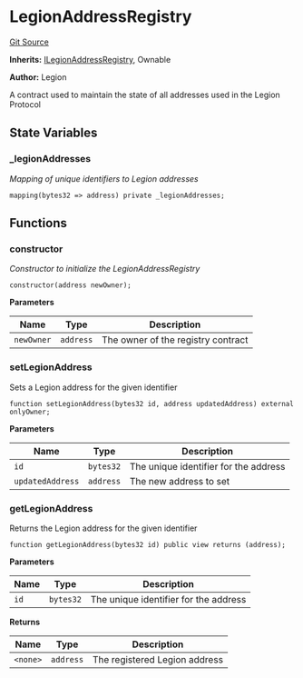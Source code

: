 # LegionAddressRegistry
[Git Source](https://github.com/Legion-Team/evm-contracts/blob/a0becaf0413338ea78e3b0a0ce4527f7e1695849/src/LegionAddressRegistry.sol)

**Inherits:**
[ILegionAddressRegistry](/src/interfaces/ILegionAddressRegistry.sol/interface.ILegionAddressRegistry.md), Ownable

**Author:**
Legion

A contract used to maintain the state of all addresses used in the Legion Protocol


## State Variables
### _legionAddresses
*Mapping of unique identifiers to Legion addresses*


```solidity
mapping(bytes32 => address) private _legionAddresses;
```


## Functions
### constructor

*Constructor to initialize the LegionAddressRegistry*


```solidity
constructor(address newOwner);
```
**Parameters**

|Name|Type|Description|
|----|----|-----------|
|`newOwner`|`address`|The owner of the registry contract|


### setLegionAddress

Sets a Legion address for the given identifier


```solidity
function setLegionAddress(bytes32 id, address updatedAddress) external onlyOwner;
```
**Parameters**

|Name|Type|Description|
|----|----|-----------|
|`id`|`bytes32`|The unique identifier for the address|
|`updatedAddress`|`address`|The new address to set|


### getLegionAddress

Returns the Legion address for the given identifier


```solidity
function getLegionAddress(bytes32 id) public view returns (address);
```
**Parameters**

|Name|Type|Description|
|----|----|-----------|
|`id`|`bytes32`|The unique identifier for the address|

**Returns**

|Name|Type|Description|
|----|----|-----------|
|`<none>`|`address`|The registered Legion address|


